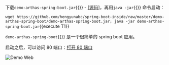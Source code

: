 下载`demo-arthas-spring-boot.jar`{{}} - [[源码]](https://github.com/hengyunabc/spring-boot-inside/tree/master/demo-arthas-spring-boot)，再用`java -jar`{{}} 命令启动：

`wget https://github.com/hengyunabc/spring-boot-inside/raw/master/demo-arthas-spring-boot/demo-arthas-spring-boot.jar; java -jar demo-arthas-spring-boot.jar`{{execute T1}}

`demo-arthas-spring-boot`{{}} 是一个很简单的 spring boot 应用。

启动之后，可以访问 80 端口：[打开 80 端口]({{TRAFFIC_HOST1_80}})

![Demo Web](../../assets/demo-web.png)
